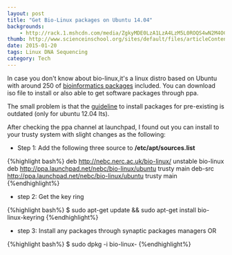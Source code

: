 ```yaml
---
layout: post
title: "Get Bio-Linux packages on Ubuntu 14.04"
backgrounds:
    - http://rack.1.mshcdn.com/media/ZgkyMDE0LzA1LzA4LzM5L0ROQS4wN2M4OC5qcGcKcAl0aHVtYgkxNDM4eAplCWpwZw/32d758dd/422/DNA.jpg
thumb: http://www.scienceinschool.org/sites/default/files/articleContentImages/5/dnapuzzle/issue5dnapuzzle1_large.jpg
date: 2015-01-20
tags: Linux DNA Sequencing
category: Tech
---
```


In case you don't know about bio-linux,it's a linux distro based on Ubuntu with around 250 of <a href="http://environmentalomics.org/bio-linux-software-list/" target="_blank">bioinformatics packages</a> included. You can download iso file to install or also able to get software packages through ppa.

The small problem is that the <a href="http://nebc.nerc.ac.uk/nebc_website_frozen/nebc.nerc.ac.uk//tools/bio-linux-7/other-bl-docs/package-repository" target="_blank">guideline</a> to install packages for pre-existing is outdated (only for ubuntu 12.04 lts). 

After checking the ppa channel at launchpad, I found out you can install to your trusty system with slight changes as the following:

* Step 1:
Add the following three source to **/etc/apt/sources.list**

{%highlight bash%}
deb http://nebc.nerc.ac.uk/bio-linux/ unstable bio-linux
deb http://ppa.launchpad.net/nebc/bio-linux/ubuntu trusty main
deb-src http://ppa.launchpad.net/nebc/bio-linux/ubuntu trusty main
{%endhighlight%}

* step 2:
Get the key ring

{%highlight bash%}
$ sudo apt-get update && sudo apt-get install bio-linux-keyring
{%endhighlight%}

* step 3:
Install any packages through synaptic packages managers 
OR

{%highlight bash%}
$ sudo dpkg -i bio-linux-<packagename>
{%endhighlight%}


